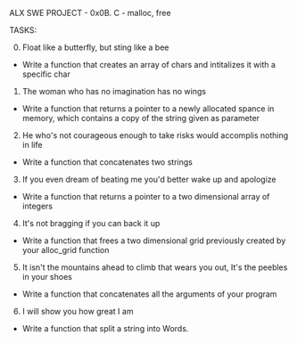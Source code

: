 ALX SWE PROJECT - 0x0B. C - malloc, free

TASKS:

0. Float like a butterfly, but sting like a bee
- Write a function that creates an array of chars and
intitalizes it with a specific char

1. The woman who has no imagination has no wings
- Write a function that returns a pointer to a newly
allocated spance in memory, which contains a copy of the
string given as parameter

2. He who's not courageous enough to take risks would
accomplis nothing in life
- Write a function that concatenates two strings

3. If you even dream of beating me you'd better wake up
and apologize
- Write a function that returns a pointer to a two
dimensional array of integers

4. It's not bragging if you can back it up
- Write a function that frees a two dimensional grid
previously created by your alloc_grid function

5. It isn't the mountains ahead to climb that wears you out,
It's the peebles in your shoes
- Write a function that concatenates all the arguments of
your program

6. I will show you how great I am
- Write a function that split a string into Words.
